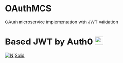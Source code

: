 # OAuthMCS
OAuth microservice implementation with JWT validation 


# Based JWT  by Auth0 <span><img src="https://user-images.githubusercontent.com/1801923/31792116-d4fca9ec-b512-11e7-92eb-56e8d3df8e70.png" height="28" align="top"></span>

[![N|Solid](https://jwt.io/img/pic_logo.svg)](https://jwt.io/) 

